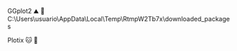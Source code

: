 
GGplot2 :mountain: :rainbow:  C:\Users\usuario\AppData\Local\Temp\RtmpW2Tb7x\downloaded_packages

Plotix :cat: :butterfly:

